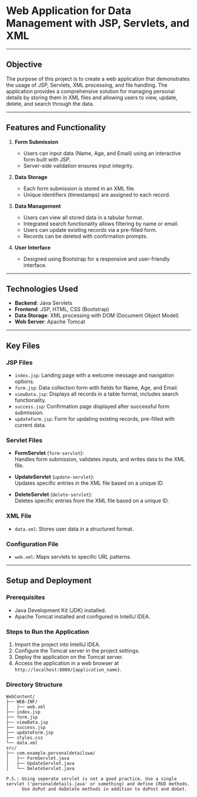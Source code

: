 # Web Application for Data Management with JSP, Servlets, and XML

---

## Objective  
The purpose of this project is to create a web application that demonstrates the usage of JSP, Servlets, XML processing, and file handling. The application provides a comprehensive solution for managing personal details by storing them in XML files and allowing users to view, update, delete, and search through the data.

---

## Features and Functionality  
1. **Form Submission**  
   - Users can input data (Name, Age, and Email) using an interactive form built with JSP.  
   - Server-side validation ensures input integrity.  

2. **Data Storage**  
   - Each form submission is stored in an XML file.  
   - Unique identifiers (timestamps) are assigned to each record.  

3. **Data Management**  
   - Users can view all stored data in a tabular format.  
   - Integrated search functionality allows filtering by name or email.  
   - Users can update existing records via a pre-filled form.  
   - Records can be deleted with confirmation prompts.  

4. **User Interface**  
   - Designed using Bootstrap for a responsive and user-friendly interface.  

---

## Technologies Used  
- **Backend**: Java Servlets  
- **Frontend**: JSP, HTML, CSS (Bootstrap)  
- **Data Storage**: XML processing with DOM (Document Object Model)  
- **Web Server**: Apache Tomcat  

---

## Key Files  

### **JSP Files**  
- `index.jsp`: Landing page with a welcome message and navigation options.  
- `form.jsp`: Data collection form with fields for Name, Age, and Email.  
- `viewData.jsp`: Displays all records in a table format, includes search functionality.  
- `success.jsp`: Confirmation page displayed after successful form submission.  
- `updateForm.jsp`: Form for updating existing records, pre-filled with current data.

### **Servlet Files**  
- **FormServlet** (`form-servlet`):  
  Handles form submission, validates inputs, and writes data to the XML file.  

- **UpdateServlet** (`update-servlet`):  
  Updates specific entries in the XML file based on a unique ID.  

- **DeleteServlet** (`delete-servlet`):  
  Deletes specific entries from the XML file based on a unique ID.  

### **XML File**  
- `data.xml`: Stores user data in a structured format.  

### **Configuration File**  
- `web.xml`: Maps servlets to specific URL patterns.  

---

## Setup and Deployment  

### **Prerequisites**  
- Java Development Kit (JDK) installed.  
- Apache Tomcat installed and configured in IntelliJ IDEA.  

### **Steps to Run the Application**  
1. Import the project into IntelliJ IDEA.  
2. Configure the Tomcat server in the project settings.  
3. Deploy the application on the Tomcat server.  
4. Access the application in a web browser at `http://localhost:8080/{application_name}`.  

### **Directory Structure**  
```plaintext
WebContent/
├── WEB-INF/
│   ├── web.xml
├── index.jsp
├── form.jsp
├── viewData.jsp
├── success.jsp
├── updateForm.jsp
├── styles.css
└── data.xml
src/
├── com.example.personaldetailswa/
│   ├── FormServlet.java
│   ├── UpdateServlet.java
│   └── DeleteServlet.java

P.S.: Using seperate servlet is not a good practice. Use a single servlet ('personaldetails.java' or something) and define CRUD methods.
      Use doPut and doDelete methods in addition to doPost and doGet.
